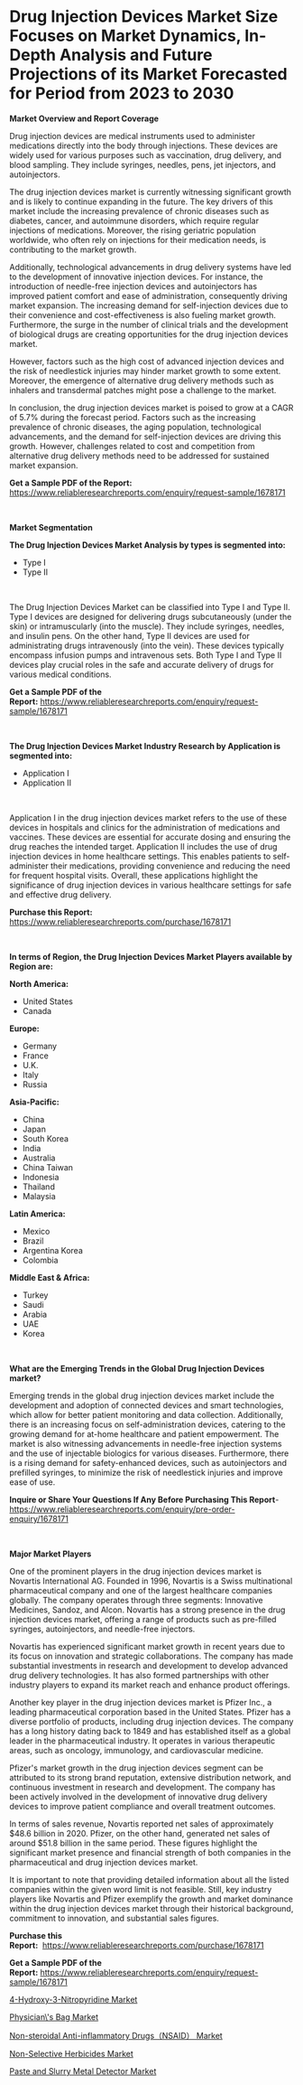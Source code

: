 <p><h1>Drug Injection Devices Market Size Focuses on Market Dynamics, In-Depth Analysis and Future Projections of its Market Forecasted for Period from 2023 to 2030</h1></p><p><strong>Market Overview and Report Coverage</strong></p>
<p><p>Drug injection devices are medical instruments used to administer medications directly into the body through injections. These devices are widely used for various purposes such as vaccination, drug delivery, and blood sampling. They include syringes, needles, pens, jet injectors, and autoinjectors.</p><p>The drug injection devices market is currently witnessing significant growth and is likely to continue expanding in the future. The key drivers of this market include the increasing prevalence of chronic diseases such as diabetes, cancer, and autoimmune disorders, which require regular injections of medications. Moreover, the rising geriatric population worldwide, who often rely on injections for their medication needs, is contributing to the market growth.</p><p>Additionally, technological advancements in drug delivery systems have led to the development of innovative injection devices. For instance, the introduction of needle-free injection devices and autoinjectors has improved patient comfort and ease of administration, consequently driving market expansion. The increasing demand for self-injection devices due to their convenience and cost-effectiveness is also fueling market growth. Furthermore, the surge in the number of clinical trials and the development of biological drugs are creating opportunities for the drug injection devices market.</p><p>However, factors such as the high cost of advanced injection devices and the risk of needlestick injuries may hinder market growth to some extent. Moreover, the emergence of alternative drug delivery methods such as inhalers and transdermal patches might pose a challenge to the market.</p><p>In conclusion, the drug injection devices market is poised to grow at a CAGR of 5.7% during the forecast period. Factors such as the increasing prevalence of chronic diseases, the aging population, technological advancements, and the demand for self-injection devices are driving this growth. However, challenges related to cost and competition from alternative drug delivery methods need to be addressed for sustained market expansion.</p></p>
<p><strong>Get a Sample PDF of the Report:</strong> <a href="https://www.reliableresearchreports.com/enquiry/request-sample/1678171">https://www.reliableresearchreports.com/enquiry/request-sample/1678171</a></p>
<p>&nbsp;</p>
<p><strong>Market Segmentation</strong></p>
<p><strong>The Drug Injection Devices Market Analysis by types is segmented into:</strong></p>
<p><ul><li>Type I</li><li>Type II</li></ul></p>
<p>&nbsp;</p>
<p><p>The Drug Injection Devices Market can be classified into Type I and Type II. Type I devices are designed for delivering drugs subcutaneously (under the skin) or intramuscularly (into the muscle). They include syringes, needles, and insulin pens. On the other hand, Type II devices are used for administrating drugs intravenously (into the vein). These devices typically encompass infusion pumps and intravenous sets. Both Type I and Type II devices play crucial roles in the safe and accurate delivery of drugs for various medical conditions.</p></p>
<p><strong>Get a Sample PDF of the Report:</strong>&nbsp;<a href="https://www.reliableresearchreports.com/enquiry/request-sample/1678171">https://www.reliableresearchreports.com/enquiry/request-sample/1678171</a></p>
<p>&nbsp;</p>
<p><strong>The Drug Injection Devices Market Industry Research by Application is segmented into:</strong></p>
<p><ul><li>Application I</li><li>Application II</li></ul></p>
<p>&nbsp;</p>
<p><p>Application I in the drug injection devices market refers to the use of these devices in hospitals and clinics for the administration of medications and vaccines. These devices are essential for accurate dosing and ensuring the drug reaches the intended target. Application II includes the use of drug injection devices in home healthcare settings. This enables patients to self-administer their medications, providing convenience and reducing the need for frequent hospital visits. Overall, these applications highlight the significance of drug injection devices in various healthcare settings for safe and effective drug delivery.</p></p>
<p><strong>Purchase this Report:</strong>&nbsp; <a href="https://www.reliableresearchreports.com/purchase/1678171">https://www.reliableresearchreports.com/purchase/1678171</a></p>
<p>&nbsp;</p>
<p><strong>In terms of Region, the Drug Injection Devices Market Players available by Region are:</strong></p>
<p>
    <p> <strong> North America: </strong>
        <ul>
            <li>United States</li>
            <li>Canada</li>
        </ul>
        </p> 
    <p> <strong> Europe: </strong>
        <ul>
            <li>Germany</li>
            <li>France</li>
            <li>U.K.</li>
            <li>Italy</li>
            <li>Russia</li>
        </ul>
        </p> 
    <p> <strong> Asia-Pacific: </strong>
        <ul>
            <li>China</li>
            <li>Japan</li>
            <li>South Korea</li>
            <li>India</li>
            <li>Australia</li>
            <li>China Taiwan</li>
            <li>Indonesia</li>
            <li>Thailand</li>
            <li>Malaysia</li>
        </ul>
        </p> 
    <p> <strong> Latin America: </strong>
        <ul>
            <li>Mexico</li>
            <li>Brazil</li>
            <li>Argentina Korea</li>
            <li>Colombia</li>
        </ul>
        </p> 
    <p> <strong> Middle East & Africa: </strong>
        <ul>
            <li>Turkey</li>
            <li>Saudi</li>
            <li>Arabia</li>
            <li>UAE</li>
            <li>Korea</li>
        </ul>
    </p>
    </p>
<p>&nbsp;</p>
<p><strong>What are the Emerging Trends in the Global Drug Injection Devices market?</strong></p>
<p><p>Emerging trends in the global drug injection devices market include the development and adoption of connected devices and smart technologies, which allow for better patient monitoring and data collection. Additionally, there is an increasing focus on self-administration devices, catering to the growing demand for at-home healthcare and patient empowerment. The market is also witnessing advancements in needle-free injection systems and the use of injectable biologics for various diseases. Furthermore, there is a rising demand for safety-enhanced devices, such as autoinjectors and prefilled syringes, to minimize the risk of needlestick injuries and improve ease of use.</p></p>
<p><strong>Inquire or Share Your Questions If Any Before Purchasing This Report</strong>- <a href="https://www.reliableresearchreports.com/enquiry/pre-order-enquiry/1678171">https://www.reliableresearchreports.com/enquiry/pre-order-enquiry/1678171</a></p>
<p>&nbsp;</p>
<p><strong>Major Market Players</strong></p>
<p><p>One of the prominent players in the drug injection devices market is Novartis International AG. Founded in 1996, Novartis is a Swiss multinational pharmaceutical company and one of the largest healthcare companies globally. The company operates through three segments: Innovative Medicines, Sandoz, and Alcon. Novartis has a strong presence in the drug injection devices market, offering a range of products such as pre-filled syringes, autoinjectors, and needle-free injectors.</p><p>Novartis has experienced significant market growth in recent years due to its focus on innovation and strategic collaborations. The company has made substantial investments in research and development to develop advanced drug delivery technologies. It has also formed partnerships with other industry players to expand its market reach and enhance product offerings.</p><p>Another key player in the drug injection devices market is Pfizer Inc., a leading pharmaceutical corporation based in the United States. Pfizer has a diverse portfolio of products, including drug injection devices. The company has a long history dating back to 1849 and has established itself as a global leader in the pharmaceutical industry. It operates in various therapeutic areas, such as oncology, immunology, and cardiovascular medicine.</p><p>Pfizer's market growth in the drug injection devices segment can be attributed to its strong brand reputation, extensive distribution network, and continuous investment in research and development. The company has been actively involved in the development of innovative drug delivery devices to improve patient compliance and overall treatment outcomes.</p><p>In terms of sales revenue, Novartis reported net sales of approximately $48.6 billion in 2020. Pfizer, on the other hand, generated net sales of around $51.8 billion in the same period. These figures highlight the significant market presence and financial strength of both companies in the pharmaceutical and drug injection devices market.</p><p>It is important to note that providing detailed information about all the listed companies within the given word limit is not feasible. Still, key industry players like Novartis and Pfizer exemplify the growth and market dominance within the drug injection devices market through their historical background, commitment to innovation, and substantial sales figures.</p></p>
<p><strong>Purchase this Report:</strong>&nbsp;&nbsp;<a href="https://www.reliableresearchreports.com/purchase/1678171">https://www.reliableresearchreports.com/purchase/1678171</a></p>
<p></p>
<p><strong>Get a Sample PDF of the Report:</strong>&nbsp;<a href="https://www.reliableresearchreports.com/enquiry/request-sample/1678171">https://www.reliableresearchreports.com/enquiry/request-sample/1678171</a></p>
<p><p><a href="https://issuu.com/reportprime-2/docs/4-hydroxy-3-nitropyridine-market-size-2030.pptx?fr=xKAE9_zU1NQ">4-Hydroxy-3-Nitropyridine Market</a></p><p><a href="https://www.linkedin.com/pulse/decoding-physicians-bag-market-deep-dive/">Physician\'s Bag Market</a></p><p><a href="https://github.com/WillieWoodard/Market-Research-Report-List-1/blob/main/non-steroidal-anti-inflammatory-drugsnsaid-market.md">Non-steroidal Anti-inflammatory Drugs（NSAID） Market</a></p><p><a href="https://github.com/BryceTownsendr/Market-Research-Report-List-1/blob/main/non-selective-herbicides-market.md">Non-Selective Herbicides Market</a></p><p><a href="https://medium.com/@vidyap2912/paste-and-slurry-metal-detector-market-trends-forecast-and-competitive-analysis-to-2030-8da46cd65aae">Paste and Slurry Metal Detector Market</a></p></p>